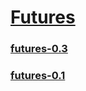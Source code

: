 # [Futures](https://github.com/rust-lang-nursery/futures-rs)

### [futures-0.3](https://rust-lang-nursery.github.io/futures-api-docs/0.3.0-alpha.10/futures/)

### [futures-0.1](https://docs.rs/futures/0.1.25/futures/)
